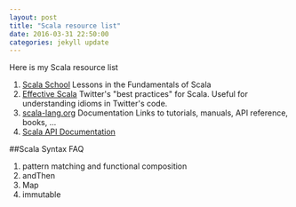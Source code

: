 ```yaml
---
layout: post
title: "Scala resource list"
date: 2016-03-31 22:50:00
categories: jekyll update
---
```

Here is my Scala resource list

1. [Scala School](http://twitter.github.com/scala_school) Lessons in the Fundamentals of Scala   
2. [Effective Scala](http://twitter.github.io/effectivescala/) Twitter's "best practices" for Scala. Useful for understanding idioms in Twitter's code.  
3. [scala-lang.org](http://www.scala-lang.org/api/current/#package) Documentation Links to tutorials, manuals, API reference, books, ...  
4. [Scala API Documentation](http://docs.scala-lang.org/)

##Scala Syntax FAQ
1. pattern matching and functional composition   
2. andThen  
3. Map  
4. immutable  
